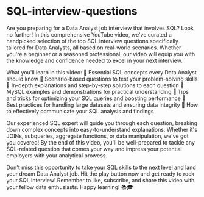 # SQL-interview-questions

Are you preparing for a Data Analyst job interview that involves SQL? Look no further! In this comprehensive YouTube video, we've curated a handpicked selection of the top SQL interview questions specifically tailored for Data Analysts, all based on real-world scenarios. Whether you're a beginner or a seasoned professional, our video will equip you with the knowledge and confidence needed to excel in your next interview.

What you'll learn in this video:
🔵 Essential SQL concepts every Data Analyst should know
🔵 Scenario-based questions to test your problem-solving skills
🔵 In-depth explanations and step-by-step solutions to each question
🔵 MySQL examples and demonstrations for practical understanding
🔵 Tips and tricks for optimizing your SQL queries and boosting performance
🔵 Best practices for handling large datasets and ensuring data integrity
🔵 How to effectively communicate your SQL analysis and findings

Our experienced SQL expert will guide you through each question, breaking down complex concepts into easy-to-understand explanations. Whether it's JOINs, subqueries, aggregate functions, or data manipulation, we've got you covered! By the end of this video, you'll be well-prepared to tackle any SQL-related question that comes your way and impress your potential employers with your analytical prowess.

Don't miss this opportunity to take your SQL skills to the next level and land your dream Data Analyst job. Hit the play button now and get ready to rock your SQL interview! Remember to like, subscribe, and share this video with your fellow data enthusiasts. Happy learning! 📚🎓
